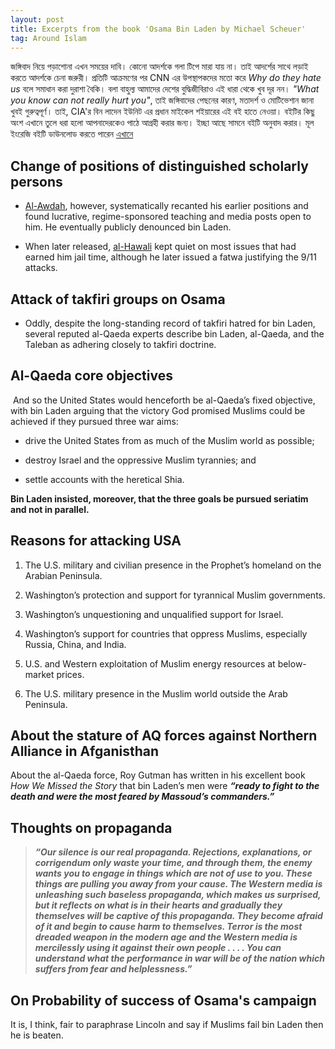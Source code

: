 ```yaml
---
layout: post
title: Excerpts from the book 'Osama Bin Laden by Michael Scheuer'
tag: Around Islam
---
```

জঙ্গিবাদ নিয়ে পড়াশোনা এখন সময়ের দাবি। কোনো আদর্শকে গলা টিপে মারা যায় না। তাই আদর্শের সাথে লড়াই করতে আদর্শকে চেনা জরুরী। প্রতিটি আক্রমণের পর CNN এর উপস্থাপকদের মতো করে *Why do they hate us* বলে সমাধান করা দুরাশা বৈকি। বলা বাহুল্য আমাদের দেশের বুদ্ধিজীবিরাও এই ধারা থেকে খুব দূর নন। *"What you know can not really hurt you"*, তাই জঙ্গিবাদের পেছনের কারণ, মতাদর্শ ও মোটিভেশান জানা খুবই গুরুত্বপূর্ণ। তাই, CIA'র বিন লাদেন ইউনিট এর প্রধান মাইকেল শইয়ারের এই বই হাতে নেওয়া। বইটির কিছু অংশ এখানে তুলে ধরা হলো আপনাদেরকেও পাঠে আগ্রহী করার জন্য। ইচ্ছা আছে সামনে বইটি অনুবাদ করার। মূল ইংরেজি বইটি ডাউনলোড করতে পারেন [এখানে](http://bookzz.org/book/1242822/981b49)

## Change of positions of distinguished scholarly persons

- [Al-Awdah](https://en.wikipedia.org/wiki/Salman_al-Ouda), however, systematically recanted his earlier positions and found lucrative, regime-sponsored teaching and media posts open to him. He eventually publicly denounced bin Laden.

- When later released, [al-Hawali](https://en.wikipedia.org/wiki/Safar_Al-Hawali) kept quiet on most issues that had earned him jail time, although he later issued a fatwa justifying the 9/11 attacks.

## Attack of takfiri groups on Osama
- Oddly, despite the long-standing record of takfiri hatred for bin Laden, several reputed al-Qaeda experts describe bin Laden, al-Qaeda, and the Taleban as adhering closely to takfiri doctrine.

## Al-Qaeda core objectives

﻿
And so the United States would henceforth be al-Qaeda’s fixed objective, with bin Laden arguing that the victory God promised Muslims could be achieved if they pursued three war aims:

-  drive the United States from as much of the Muslim world as possible;

-  destroy Israel and the oppressive Muslim tyrannies; and

-  settle accounts with the heretical Shia.

**Bin Laden insisted, moreover, that the three goals be pursued seriatim and not in parallel.**


## Reasons for attacking USA

1. The U.S. military and civilian presence in the Prophet’s homeland on the Arabian Peninsula.

2. Washington’s protection and support for tyrannical Muslim governments.

3. Washington’s unquestioning and unqualified support for Israel.

4. Washington’s support for countries that oppress Muslims, especially Russia, China, and India.

5. U.S. and Western exploitation of Muslim energy resources at below-market prices.

6. The U.S. military presence in the Muslim world outside the Arab Peninsula.



## About the stature of AQ forces against Northern Alliance in Afganisthan

About the al-Qaeda force, Roy Gutman has written in his excellent book *How We Missed the Story* that bin Laden’s men were **_“ready to fight to the death and were the most feared by Massoud’s commanders.”_**

## Thoughts on propaganda

>**_“Our silence is our real propaganda. Rejections, explanations, or corrigendum only waste your time, and through them, the enemy wants you to engage in things which are not of use to you. These things are pulling you away from your cause. The Western media is unleashing such baseless propaganda, which makes us surprised, but it reflects on what is in their hearts and gradually they themselves will be captive of this propaganda. They become afraid of it and begin to cause harm to themselves. Terror is the most dreaded weapon in the modern age and the Western media is mercilessly using it against their own people . . . . You can understand what the performance in war will be of the nation which suffers from fear and helplessness.”_**

## On Probability of success of Osama's campaign

It is, I think, fair to paraphrase Lincoln and say if Muslims fail bin Laden then he is beaten.
